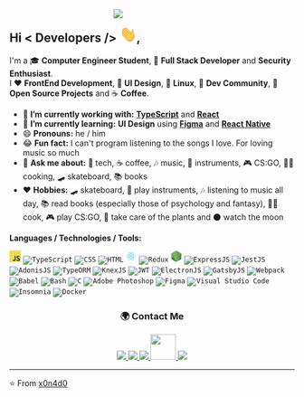 
<img align='right' width=320 src="https://user-images.githubusercontent.com/38081852/87235907-17dd4f80-c3b8-11ea-9480-e6d28dcab2b0.png">

## Hi < Developers /> <img src="https://raw.githubusercontent.com/ABSphreak/ABSphreak/master/gifs/Hi.gif" width="30px">, 

I'm a 🎓 **Computer Engineer Student**, 🔋 **Full Stack Developer** and **Security Enthusiast**.<br> I ❤️ **FrontEnd Development**, 🎨 **UI Design**, 🐧 **Linux**, 🤝 **Dev Community**, 🚧 **Open Source Projects** and ☕ **Coffee**.
  
  - 🔭 **I’m currently working with:** **[TypeScript](https://www.typescriptlang.org/)** and **[React](https://reactjs.org/)**
  - 🌱 **I’m currently learning:** **UI Design** using **[Figma](https://www.figma.com/)** and **[React Native](https://reactnative.dev/)**
  - 😄 **Pronouns:** he / him
  - 😂 **Fun fact:** I can't program listening to the songs I love. For loving music so much
  - 💬 **Ask me about:** 🔋 tech, ☕ coffee, 🎶 music, 🎸 instruments, 🎮 CS:GO, 🧑‍🍳 cooking, 🛹 skateboard, 📚 books
  - ❤️ **Hobbies:** 🛹 skateboard, 🎸 play instruments, 🎶 listening to music all day, 📚 read books (especially those of psychology and fantasy), 🧑‍🍳 cook, 🎮 play CS:GO, 🌱 take care of the plants and 🌑 watch the moon

<!-- - **Portfolio:** x0n4d0.dev/portifolio -->
<!-- - **Blog:** x0n4d0.dev/blog -->

**Languages / Technologies / Tools:**

<code><img alt="JavaScript" title="JavScript" height="20" src="https://raw.githubusercontent.com/github/explore/80688e429a7d4ef2fca1e82350fe8e3517d3494d/topics/javascript/javascript.png"></code>
<code><img alt="TypeScript" title="TypeScript" height="20" src="https://user-images.githubusercontent.com/38081852/87239831-f8f7b100-c3e9-11ea-92df-5d7c8c4458d2.png"></code>
<code><img alt="CSS" title="CSS" height="24" src="https://user-images.githubusercontent.com/38081852/87240029-0f067100-c3ec-11ea-8075-74e821ece9c0.png"></code>
<code><img alt="HTML" title="HTML" height="24" src="https://user-images.githubusercontent.com/38081852/87240030-0f9f0780-c3ec-11ea-8370-829ea755b6e9.png"></code>
<code><img alt="React / React Native" title="React / React Native" height="20" src="https://raw.githubusercontent.com/github/explore/80688e429a7d4ef2fca1e82350fe8e3517d3494d/topics/react/react.png"></code>
<code><img alt="Redux" title="Redux" height="20" src="https://user-images.githubusercontent.com/38081852/87548846-7427c400-c683-11ea-8d14-f629b938577d.png"></code>
<code><img alt="NodeJS" title="NodeJS" height="20" src="https://raw.githubusercontent.com/github/explore/80688e429a7d4ef2fca1e82350fe8e3517d3494d/topics/nodejs/nodejs.png"></code>
<code><img alt="ExpressJS" title="ExpressJS" height="20" src="https://user-images.githubusercontent.com/38081852/87337501-eaa8b280-c519-11ea-8cdb-1af554f15374.png"></code>
<code><img alt="JestJS" title="JestJS" height="20" src="https://user-images.githubusercontent.com/38081852/87337586-0f9d2580-c51a-11ea-9962-e374764d8b75.png"></code>
<code><img alt="AdonisJS" title="AdonisJS" height="20" src="https://user-images.githubusercontent.com/38081852/87337696-3eb39700-c51a-11ea-9ded-84d06e925d88.png"></code>
<code><img alt="TypeORM" title="TypeORM" height="20" src="https://user-images.githubusercontent.com/38081852/87548856-768a1e00-c683-11ea-93a1-13f8c6de70f2.png"></code>
<code><img alt="KnexJS" title="KnexJS" height="20" src="https://user-images.githubusercontent.com/38081852/87549942-d634f900-c684-11ea-900a-8533df692eaa.png"></code>
<code><img alt="JWT" title="JWT" height="20" src="https://user-images.githubusercontent.com/38081852/87548822-6d994c80-c683-11ea-84f2-8ea1d9f5f585.png"></code>
<code><img alt="ElectronJS" title="ElectronJS" height="20" src="https://user-images.githubusercontent.com/38081852/87337699-3eb39700-c51a-11ea-9702-566c72a887a6.png"></code>
<code><img alt="GatsbyJS" title="GatsbyJS" height="20" src="https://user-images.githubusercontent.com/38081852/87337700-3f4c2d80-c51a-11ea-9bef-5cab8fabcb42.png"></code>
<code><img alt="Webpack" title="Webpack" height="20" src="https://user-images.githubusercontent.com/38081852/87548865-7ab63b80-c683-11ea-84a8-bb013e442335.png"></code>
<code><img alt="Babel" title="Babel" height="20" src="https://user-images.githubusercontent.com/38081852/87548741-5195ab00-c683-11ea-8dc4-c863d3d01733.png"></code>
<code><img alt="Bash" title="Shell Script Bash" height="20" src="https://user-images.githubusercontent.com/38081852/87240002-bcc55000-c3eb-11ea-8dcd-050031c509b4.png"></code>
<code><img alt="C" title="C" height="23" src="https://user-images.githubusercontent.com/38081852/87239904-ab2f7880-c3ea-11ea-8ec9-ed6d29129685.png"></code>
<code><img alt="Adobe Photoshop" title="Adobe Photoshop" height="20" src="https://user-images.githubusercontent.com/38081852/87336075-b2a07000-c517-11ea-91d6-291fc6341806.png"></code>
<code><img alt="Figma" title="Figma" height="25" src="https://user-images.githubusercontent.com/38081852/87336309-03b06400-c518-11ea-9981-8b0b7c9d5ca8.png"></code>
<code><img alt="Visual Studio Code" title="Visual Studio Code" height="25" src="https://user-images.githubusercontent.com/38081852/87336793-cbf5ec00-c518-11ea-960c-d6ff6aa1b177.png"></code>
<code><img alt="Insomnia" title="Insomnia" height="25" src="https://user-images.githubusercontent.com/38081852/87548811-6a05c580-c683-11ea-99ad-465f97fc0e60.png"></code>
<code><img alt="Docker" title="Docker" height="25" src="https://user-images.githubusercontent.com/38081852/87548752-565a5f00-c683-11ea-98bc-466626e09af8.png"></code>

<div align=center>

### 🌍 **Contact Me**

<a href="https://www.linkedin.com/in/mauricioromagnoli/" target="_blank">
<img width=45 src="https://user-images.githubusercontent.com/38081852/86829801-3b786100-c06b-11ea-81de-7c1023d6214a.png">
</a>

<a href="https://www.instagram.com/mauricio.romagnoli/" target="_blank">
<img width=45 src="https://user-images.githubusercontent.com/38081852/86829800-3adfca80-c06b-11ea-866a-4b6e716f7ed0.png">
</a>

<a href="https://twitter.com/x0n4d0" target="_blank">
<img width=45 src="https://user-images.githubusercontent.com/38081852/87236209-82908a00-c3bc-11ea-915f-f414bd1cf0a5.png">
</a>

<a href="mailto:mauricioromagnolis@gmail.com" target="_blank">
<img width=45 height=45 src="https://user-images.githubusercontent.com/38081852/86829797-39ae9d80-c06b-11ea-9b5e-c9ade9446951.png">
</a>

<a href="https://api.whatsapp.com/send?phone=+5531975545286" target="_blank">
<img width=50 src="https://user-images.githubusercontent.com/38081852/86829802-3b786100-c06b-11ea-9290-94a373b50d6f.png">
</a>

</div>

---

⭐️ From [x0n4d0](https://github.com/x0n4d0)
